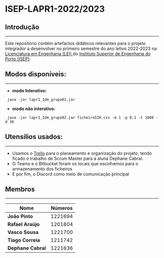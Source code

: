# ISEP-LAPR1-2022/2023

## Introdução ##
------------------
Este repositório contém artefactos didáticos relevantes para o projeto integrador a desenvolver no primeiro semestre do ano letivo 2022-2023 na [Licenciatura em Engenharia (LEI) ](http://www.isep.ipp.pt/Course/Course/26) do [Instituto Superior de Engenharia do Porto (ISEP)](http://www.isep.ipp.pt).

## Modos disponíveis: ##
------------------
* **modo Interativo:**
```
 java -jar lapr1_1dm_grupo02.jar
```

* **modo não interativo:**
```
 java -jar lapr1_1dm_grupo02.jar ficheiroSIR.csv -m 1 -p 0.1 -t 1000 -d 30
```

## Utensílios usados: ##
----------------------

* Usamos o [Trello](https://trello.com/invite/b/aXVvZb4x/ATTIa6ee83f0535319d46e8643906e95abbc11A8D2B8/lapr11dmgrupo02) para o planeamento e organização do projeto, tendo ficado o trabalho de Scrum Master para a aluna Dephane Cabral.
* O Teams e o Bitbucket foram os locais que escolhemos para o armazenamento dos ficheiros
* E por fim, o Discord como meio de comunicação principal

## Membros ##
------------------

| Nome               | Números |
|--------------------|---------|
| **João Pinto**     | 1221694 |
| **Rafael Araújo**  | 1201804 |
| **Vasco Sousa**    | 1221700 |
| **Tiago Correia**  | 1211742 |
| **Dephane Cabral** | 1221636 |
